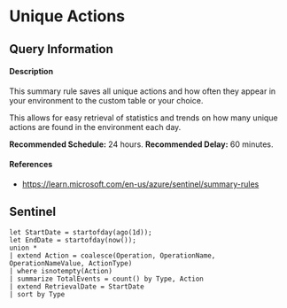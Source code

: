 # Unique Actions

## Query Information

#### Description
This summary rule saves all unique actions and how often they appear in your environment to the custom table or your choice.

This allows for easy retrieval of statistics and trends on how many unique actions are found in the environment each day.

**Recommended Schedule:** 24 hours.
**Recommended Delay:** 60 minutes.
#### References
- https://learn.microsoft.com/en-us/azure/sentinel/summary-rules

## Sentinel
```KQL
let StartDate = startofday(ago(1d));
let EndDate = startofday(now());
union * 
| extend Action = coalesce(Operation, OperationName, OperationNameValue, ActionType) 
| where isnotempty(Action) 
| summarize TotalEvents = count() by Type, Action
| extend RetrievalDate = StartDate
| sort by Type
```